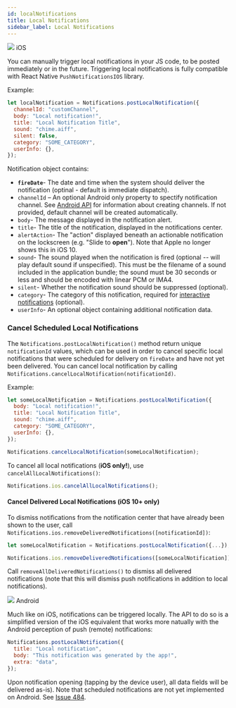 ```yaml
---
id: localNotifications
title: Local Notifications
sidebar_label: Local Notifications
---
```


<img src="https://upload.wikimedia.org/wikipedia/commons/thumb/f/fa/Apple_logo_black.svg/2000px-Apple_logo_black.svg.png" width={30} /> iOS

You can manually trigger local notifications in your JS code, to be posted immediately or in the future.
Triggering local notifications is fully compatible with React Native `PushNotificationsIOS` library.

Example:

```jsx
let localNotification = Notifications.postLocalNotification({
  channelId: "customChannel",
  body: "Local notification!",
  title: "Local Notification Title",
  sound: "chime.aiff",
  silent: false,
  category: "SOME_CATEGORY",
  userInfo: {},
});
```

Notification object contains:

- **`fireDate`**- The date and time when the system should deliver the notification (optinal - default is immediate dispatch).
- `channelId` – An optional Android only property to spectify notification channel. See [Android API](/api/android-api) for information about creating channels. If not provided, default channel will be created automatically.
- `body`- The message displayed in the notification alert.
- `title`- The title of the notification, displayed in the notifications center.
- `alertAction`- The "action" displayed beneath an actionable notification on the lockscreen (e.g. "Slide to **open**"). Note that Apple no longer shows this in iOS 10.
- `sound`- The sound played when the notification is fired (optional -- will play default sound if unspecified). This must be the filename of a sound included in the application bundle; the sound must be 30 seconds or less and should be encoded with linear PCM or IMA4.
- `silent`- Whether the notification sound should be suppressed (optional).
- `category`- The category of this notification, required for [interactive notifications](#interactive--actionable-notifications-ios-only) (optional).
- `userInfo`- An optional object containing additional notification data.

### Cancel Scheduled Local Notifications

The `Notifications.postLocalNotification()` method return unique `notificationId` values, which can be used in order to cancel specific local notifications that were scheduled for delivery on `fireDate` and have not yet been delivered. You can cancel local notification by calling `Notifications.cancelLocalNotification(notificationId)`.

Example:

```jsx
let someLocalNotification = Notifications.postLocalNotification({
  body: "Local notification!",
  title: "Local Notification Title",
  sound: "chime.aiff",
  category: "SOME_CATEGORY",
  userInfo: {},
});

Notifications.cancelLocalNotification(someLocalNotification);
```

To cancel all local notifications (**iOS only!**), use `cancelAllLocalNotifications()`:

```jsx
Notifications.ios.cancelAllLocalNotifications();
```

#### Cancel Delivered Local Notifications (iOS 10+ only)

To dismiss notifications from the notification center that have already been shown to the user, call `Notifications.ios.removeDeliveredNotifications([notificationId])`:

```jsx
let someLocalNotification = Notifications.postLocalNotification({...});

Notifications.ios.removeDeliveredNotifications([someLocalNotification]);
```

Call `removeAllDeliveredNotifications()` to dismiss all delivered notifications
(note that this will dismiss push notifications in addition to local
notifications).

<img src="https://upload.wikimedia.org/wikipedia/commons/thumb/a/a0/APK_format_icon.png/768px-APK_format_icon.png" width={30}/> Android

Much like on iOS, notifications can be triggered locally. The API to do so is a simplified version of the iOS equivalent that works more natually with the Android perception of push (remote) notifications:

```jsx
Notifications.postLocalNotification({
  title: "Local notification",
  body: "This notification was generated by the app!",
  extra: "data",
});
```

Upon notification opening (tapping by the device user), all data fields will be delivered as-is). Note that scheduled notifications are not yet implemented on Android. See [Issue 484](https://github.com/wix/react-native-notifications/issues/484).
